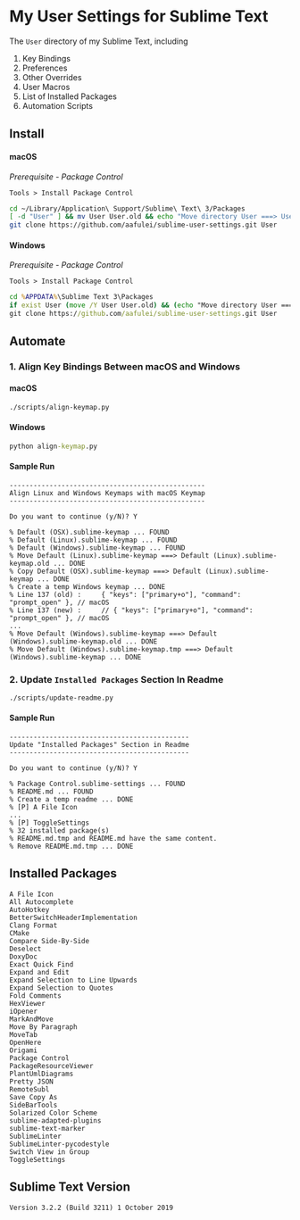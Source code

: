 # My User Settings for Sublime Text

The `User` directory of my Sublime Text, including

1. Key Bindings
2. Preferences
3. Other Overrides
4. User Macros
5. List of Installed Packages
6. Automation Scripts

## Install

#### macOS

*Prerequisite - Package Control*

`Tools > Install Package Control`

```sh
cd ~/Library/Application\ Support/Sublime\ Text\ 3/Packages
[ -d "User" ] && mv User User.old && echo "Move directory User ===> User.old"
git clone https://github.com/aafulei/sublime-user-settings.git User
```

#### Windows

*Prerequisite - Package Control*

`Tools > Install Package Control`

```bat
cd %APPDATA%\Sublime Text 3\Packages
if exist User (move /Y User User.old) && (echo "Move directory User ===> User.old")
git clone https://github.com/aafulei/sublime-user-settings.git User
```

## Automate

### 1. Align Key Bindings Between macOS and Windows

#### macOS

```sh
./scripts/align-keymap.py
```

#### Windows

```bat
python align-keymap.py
```


#### Sample Run

```
-------------------------------------------------
Align Linux and Windows Keymaps with macOS Keymap
-------------------------------------------------

Do you want to continue (y/N)? Y

% Default (OSX).sublime-keymap ... FOUND
% Default (Linux).sublime-keymap ... FOUND
% Default (Windows).sublime-keymap ... FOUND
% Move Default (Linux).sublime-keymap ===> Default (Linux).sublime-keymap.old ... DONE
% Copy Default (OSX).sublime-keymap ===> Default (Linux).sublime-keymap ... DONE
% Create a temp Windows keymap ... DONE
% Line 137 (old) :     { "keys": ["primary+o"], "command": "prompt_open" }, // macOS
% Line 137 (new) :     // { "keys": ["primary+o"], "command": "prompt_open" }, // macOS
...
% Move Default (Windows).sublime-keymap ===> Default (Windows).sublime-keymap.old ... DONE
% Move Default (Windows).sublime-keymap.tmp ===> Default (Windows).sublime-keymap ... DONE

```

### 2. Update `Installed Packages` Section In Readme

```sh
./scripts/update-readme.py
```

#### Sample Run

```
---------------------------------------------
Update "Installed Packages" Section in Readme
---------------------------------------------

Do you want to continue (y/N)? Y

% Package Control.sublime-settings ... FOUND
% README.md ... FOUND
% Create a temp readme ... DONE
% [P] A File Icon
...
% [P] ToggleSettings
% 32 installed package(s)
% README.md.tmp and README.md have the same content.
% Remove README.md.tmp ... DONE
```

## Installed Packages

```
A File Icon
All Autocomplete
AutoHotkey
BetterSwitchHeaderImplementation
Clang Format
CMake
Compare Side-By-Side
Deselect
DoxyDoc
Exact Quick Find
Expand and Edit
Expand Selection to Line Upwards
Expand Selection to Quotes
Fold Comments
HexViewer
iOpener
MarkAndMove
Move By Paragraph
MoveTab
OpenHere
Origami
Package Control
PackageResourceViewer
PlantUmlDiagrams
Pretty JSON
RemoteSubl
Save Copy As
SideBarTools
Solarized Color Scheme
sublime-adapted-plugins
sublime-text-marker
SublimeLinter
SublimeLinter-pycodestyle
Switch View in Group
ToggleSettings
```

## Sublime Text Version

```
Version 3.2.2 (Build 3211) 1 October 2019
```
